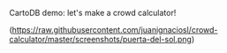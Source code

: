 CartoDB demo: let's make a crowd calculator!

(https://raw.githubusercontent.com/juanignaciosl/crowd-calculator/master/screenshots/puerta-del-sol.png)
